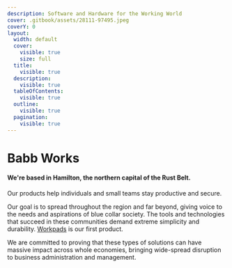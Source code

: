 ```yaml
---
description: Software and Hardware for the Working World
cover: .gitbook/assets/28111-97495.jpeg
coverY: 0
layout:
  width: default
  cover:
    visible: true
    size: full
  title:
    visible: true
  description:
    visible: true
  tableOfContents:
    visible: true
  outline:
    visible: true
  pagination:
    visible: true
---
```


# Babb Works

#### We're based in Hamilton, the northern capital of the Rust Belt.

Our products help individuals and small teams stay productive and secure.

Our goal is to spread throughout the region and far beyond, giving voice to the needs and aspirations of blue collar society. The tools and technologies that succeed in these communities demand extreme simplicity and durability. [Workpads](products/workpads-for-mobile.md) is our first product.

We are committed to proving that these types of solutions can have massive impact across whole economies, bringing wide-spread disruption to business administration and management.

